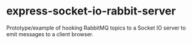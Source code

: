 # express-socket-io-rabbit-server
Prototype/example of hooking RabbitMQ topics to a Socket IO server to emit messages to a client browser.
